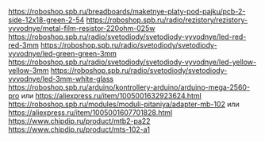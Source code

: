 https://roboshop.spb.ru/breadboards/maketnye-platy-pod-pajku/pcb-2-side-12x18-green-2-54
https://roboshop.spb.ru/radio/rezistory/rezistory-vyvodnye/metal-film-resistor-220ohm-025w
https://roboshop.spb.ru/radio/svetodiody/svetodiody-vyvodnye/led-red-red-3mm
https://roboshop.spb.ru/radio/svetodiody/svetodiody-vyvodnye/led-green-green-3mm
https://roboshop.spb.ru/radio/svetodiody/svetodiody-vyvodnye/led-yellow-yellow-3mm
https://roboshop.spb.ru/radio/svetodiody/svetodiody-vyvodnye/led-3mm-white-glass
https://roboshop.spb.ru/arduino/kontrollery-arduino/arduino-mega-2560-pro или https://aliexpress.ru/item/1005001632923624.html
https://roboshop.spb.ru/modules/moduli-pitaniya/adapter-mb-102 или https://aliexpress.ru/item/1005001607701828.html
https://www.chipdip.ru/product/mtb2-pa22
https://www.chipdip.ru/product/mts-102-a1
